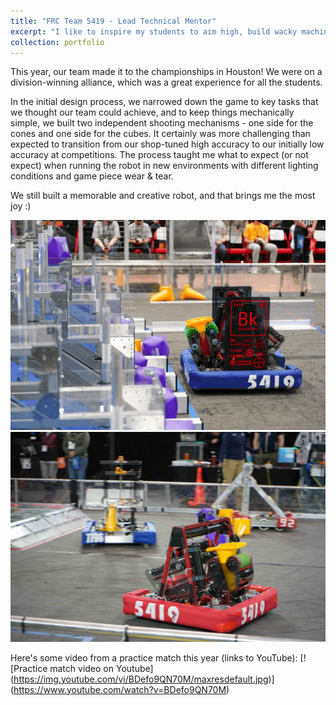 ```yaml
---
title: "FRC Team 5419 - Lead Technical Mentor"
excerpt: "I like to inspire my students to aim high, build wacky machines, and be good members of society. <br/><img src='/images/coneshoot.gif'>"
collection: portfolio
---
```



This year, our team made it to the championships in Houston! We were on a division-winning alliance, which was a great experience for all the students.

In the initial design process, we narrowed down the game to key tasks that we thought our team could achieve, and to keep things mechanically simple, we built two independent shooting mechanisms - one side for the cones and one side for the cubes. It certainly was more challenging than expected to transition from our shop-tuned high accuracy to our initially low accuracy at competitions. The process taught me what to expect (or not expect) when running the robot in new environments with different lighting conditions and game piece wear & tear.

We still built a memorable and creative robot, and that brings me the most joy :)

<img src='/images/coneshoot.gif'>

<center> 
<img src="/images/frc2023_in_motion.jpg"> 
</center>

Here's some video from a practice match this year (links to YouTube):
[![Practice match video on Youtube]
(https://img.youtube.com/vi/BDefo9QN70M/maxresdefault.jpg)]
(https://www.youtube.com/watch?v=BDefo9QN70M)

<!-- This is an item in your portfolio. It can be have images or nice text. If you name the file .md, it will be parsed as markdown. If you name the file .html, it will be parsed as HTML.  -->
